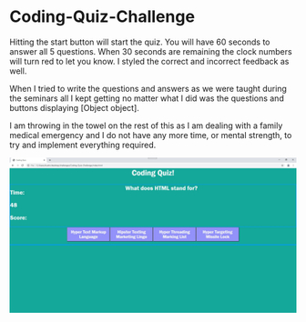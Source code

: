 # Coding-Quiz-Challenge

Hitting the start button will start the quiz. You will have 60 seconds to answer all 5 questions. When 30 seconds are remaining the clock numbers will turn red to let you know.
I styled the correct and incorrect feedback as well.

When I tried to write the questions and answers as we were taught during the seminars all I kept getting no matter what I did was the questions and buttons displaying [Object object].

I am throwing in the towel on the rest of this as I am dealing with a family medical emergency and I do not have any more time, or mental strength, to try and implement everything required.

<img src="./assets/images/CodingQuiz.jpg" alt="Coding Quiz Screenshot">